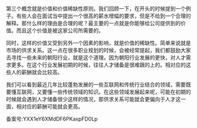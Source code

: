 第三个概念就是价值和价值稀缺性原则。我们回顾一下，在开头的时候提到一个例子。有些人会在面试当中提出一个很高的薪水增幅的要求，但是不给到一个合理的解释。那什么样的理由是合理的呢？最主要的一点就是你能够给公司提供到的价值。而且这个价值是被这家公司所需要的。

同时，这样的价值又受到另外一个因素的影响，就是价值的稀缺性。简单来说就是市场的供求关系。这一点在很多职业规划的时候，会被经常提起，我们都鼓励大家去寻找一些未来的朝阳行业，就是这个道理。因为朝阳行业发展的更快，对人才需求更多。在这个行业发展初期的时候，往往人才储备是很难跟的上的。相对应的这些人的薪酬就会比较高。

我们可以看到最近几年比较蓬勃发展的一些互联网和传统行业结合的领域，需要既要懂互联网，又要懂一些传统领域的知识。在这些领域发展起来呢，可能在初期的时候就会遇到人才储备很少这样的情况，那供求关系可能就会更偏向于人才这一面，相对应的薪酬可能就会更高。

备案号:YXX1eY6XMdDF6PKaxpFD0Lp